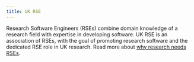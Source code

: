 ```yaml
---
title: UK RSE
---
```


Research Software Engineers (RSEs) combine domain knowledge of a
research field with expertise in developing software. UK RSE is an
association of RSEs, with the goal of promoting research software and
the dedicated RSE role in UK research. Read more about [why research
needs RSEs][whyrses].

[whyrses]: http://rse.ac.uk/about/why-research-needs-rses/
